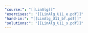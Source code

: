 ```yaml
---
"course:": "[[LinAlg]]"
"exercises:": "[[LinAlg_U11_e.pdf]]"
"hand-in:": "[[LinAlg_U11_bf.pdf]]"
"solutions:": "[[LinAlg_U11_s.pdf]]"
---
```

